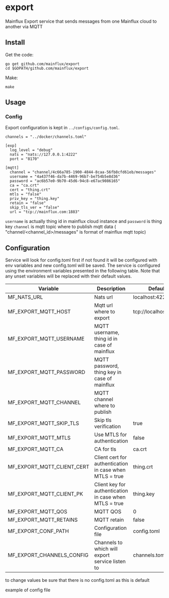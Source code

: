 # export
Mainflux Export service that sends messages from one Mainflux cloud to another via MQTT

## Install
Get the code:

```
go get github.com/mainflux/export
cd $GOPATH/github.com/mainflux/export
```

Make:
```
make
```

## Usage
### Config
Export configuration is kept in `../configs/config.toml`.


```
channels = "../docker/channels.toml"

[exp]
  log_level = "debug"
  nats = "nats://127.0.0.1:4222"
  port = "8170"

[mqtt]
  channel = "channel/4c66a785-1900-4844-8caa-56fb8cfd61eb/messages"
  username = "4a437f46-da7b-4469-96b7-be754b5e8d36"
  password = "ac6b57e0-9b70-45d6-94c8-e67ac9086165"
  ca = "ca.crt"
  cert = "thing.crt"
  mtls = "false"
  priv_key = "thing.key"
  retain = "false"
  skip_tls_ver = "false"
  url = "tcp://mainflux.com:1883"
```
 
  `username` is actually thing id in mainflux cloud instance
  and `password` is thing key
  `channel` is mqtt topic where to publish mqtt data ( "channel/<channel_id>/messages" is format of mainflux mqtt topic)

  
## Configuration

Service will look for config.toml first if not found it will  be configured 
with env variables and new config.toml will be saved.
The service is configured using the environment variables presented in the
following table. Note that any unset variables will be replaced with their
default values.

| Variable                      | Description                                                   | Default               |
|-------------------------------|---------------------------------------------------------------|-----------------------|
| MF_NATS_URL                   | Nats url                                                      | localhost:4222        |
| MF_EXPORT_MQTT_HOST           | Mqtt url where to export                                      | tcp://localhost:1883  |
| MF_EXPORT_MQTT_USERNAME       | MQTT username, thing id in case of mainflux                   |                       | 
| MF_EXPORT_MQTT_PASSWORD       | MQTT password, thing key in case of mainflux                  |                       |
| MF_EXPORT_MQTT_CHANNEL        | MQTT channel where to publish                                 |                       |
| MF_EXPORT_MQTT_SKIP_TLS       | Skip tls verification                                         | true                  |
| MF_EXPORT_MQTT_MTLS           | Use MTLS for authentication                                   | false                 |
| MF_EXPORT_MQTT_CA             | CA for tls                                                    | ca.crt                |
| MF_EXPORT_MQTT_CLIENT_CERT    | Client cert for authentication in case when MTLS = true       | thing.crt             |
| MF_EXPORT_MQTT_CLIENT_PK      | Client key for authentication in case when MTLS = true        | thing.key             |
| MF_EXPORT_MQTT_QOS            | MQTT QOS                                                      | 0                     |
| MF_EXPORT_MQTT_RETAINS        | MQTT retain                                                   | false                 |
| MF_EXPORT_CONF_PATH           | Configuration file                                            | config.toml           |
| MF_EXPORT_CHANNELS_CONFIG     | Channels to which will export service listen to               | channels.toml         |

to change values be sure that there is no config.toml as this is default

example of config file

